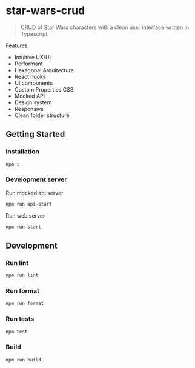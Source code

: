 # star-wars-crud

> CRUD of Star Wars characters with a clean user interface written in Typescript.

Features:

- Intuitive UX/UI
- Performant
- Hexagonal Arquitecture
- React hooks
- UI components
- Custom Properties CSS
- Mocked API
- Design system
- Responsive
- Clean folder structure

## Getting Started

### Installation

```sh
npm i
```

### Development server

Run mocked api server

```sh
npm run api-start
```

Run web server

```sh
npm run start
```

## Development

### Run lint

```sh
npm run lint
```

### Run format

```sh
npm run format
```
### Run tests

```sh
npm test
```

### Build

```sh
npm run build
```